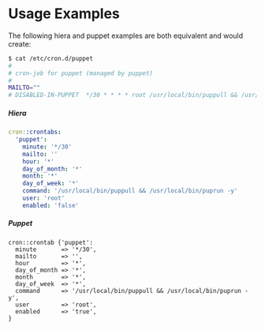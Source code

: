 # Usage Examples

The following hiera and puppet examples are both equivalent and would create:
```bash
$ cat /etc/cron.d/puppet
#
# cron-job for puppet (managed by puppet)
#
MAILTO=""
# DISABLED-IN-PUPPET  */30 * * * * root /usr/local/bin/puppull && /usr/local/bin/puprun -y
```

##### Hiera
```yaml
cron::crontabs:
  'puppet':
    minute: '*/30'
    mailto: ''
    hour: '*'
    day_of_month: '*'
    month: '*'
    day_of_week: '*'
    command: '/usr/local/bin/puppull && /usr/local/bin/puprun -y'
    user: 'root'
    enabled: 'false'
```

##### Puppet
```puppet
cron::crontab {'puppet':
  minute       => '*/30',
  mailto       => '',
  hour         => '*',
  day_of_month => '*',
  month        => '*',
  day_of_week  => '*',
  command      => '/usr/local/bin/puppull && /usr/local/bin/puprun -y',
  user         => 'root',
  enabled      => 'true',
}
```
